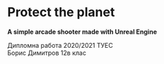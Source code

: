 # Protect the planet</br>
<b>A simple arcade shooter made with Unreal Engine</b></br> 

Дипломна работа 2020/2021 ТУЕС</br>
Борис Димитров 12в клас 

